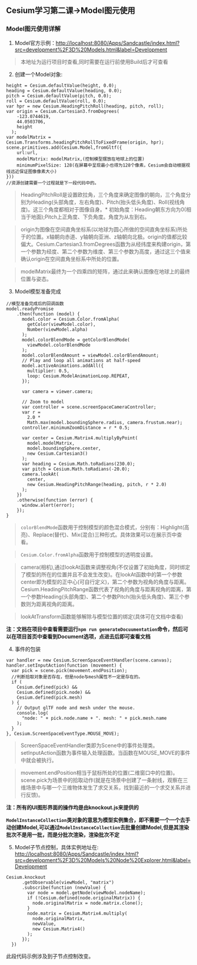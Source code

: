 ## Cesium学习第二课->Model图元使用

### Model图元使用详解
1. Model官方示例：<http://localhost:8080/Apps/Sandcastle/index.html?src=development%2F3D%20Models.html&label=Development>

> 本地址为运行项目时查看,同时需要在运行前使用Build后才可查看

2. 创建一个Model对象:
```
height = Cesium.defaultValue(height, 0.0);
heading = Cesium.defaultValue(heading, 0.0);
pitch = Cesium.defaultValue(pitch, 0.0);
roll = Cesium.defaultValue(roll, 0.0);
var hpr = new Cesium.HeadingPitchRoll(heading, pitch, roll);
var origin = Cesium.Cartesian3.fromDegrees(
    -123.0744619,
    44.0503706,
    height
  );
var modelMatrix = Cesium.Transforms.headingPitchRollToFixedFrame(origin, hpr);
scene.primitives.add(Cesium.Model,fromGltf({
    url:url,
    modelMatrix: modelMatrix,(控制模型摆放在地球上的位置)
    minimumPixelSize: 128(在屏幕中呈现最小也得为128个像素，Cesium会自动根据视线远近保证图像像素大小)
})) 
//资源创建需要一个过程就是下一段代码中的。
```
> HeadingPitchRoll是设置欧拉角，三个角度来确定图像的朝向，三个角度分别为Heading(头部角度，左右角度)、Pitch(抬头低头角度)、Roll(视线角度)。这三个角度都相对于图像自身。* 初始角度：Heading朝东方向为0(相当于地面);Pitch上正角度、下负角度。角度为从左到右。

> origin为图像在空间直角坐标系(以地球为圆心所做的空间直角坐标系)所处于的位置。x轴朝向赤道、y轴朝向亚洲、z轴朝向北极。origin的值都比较偏大。Cesium.Cartesian3.fromDegrees函数为从经纬度来构建origin，第一个参数为经度、第二个参数为维度、第三个参数为高度，通过这三个值来确认origin在空间直角坐标系中所处的位置。

> modelMatrix最终为一个四乘四的矩阵，通过此来确认图像在地球上的最终位置与姿态。

3. Model模型准备完成
```
//模型准备完成后的回调函数
model.readyPromise
    .then(function (model) {
      model.color = Cesium.Color.fromAlpha(
        getColor(viewModel.color),
        Number(viewModel.alpha)
      );
      model.colorBlendMode = getColorBlendMode(
        viewModel.colorBlendMode
      );
      model.colorBlendAmount = viewModel.colorBlendAmount;
      // Play and loop all animations at half-speed
      model.activeAnimations.addAll({
        multiplier: 0.5,
        loop: Cesium.ModelAnimationLoop.REPEAT,
      });

      var camera = viewer.camera;

      // Zoom to model
      var controller = scene.screenSpaceCameraController;
      var r =
        2.0 *
        Math.max(model.boundingSphere.radius, camera.frustum.near);
      controller.minimumZoomDistance = r * 0.5;

      var center = Cesium.Matrix4.multiplyByPoint(
        model.modelMatrix,
        model.boundingSphere.center,
        new Cesium.Cartesian3()
      );
      var heading = Cesium.Math.toRadians(230.0);
      var pitch = Cesium.Math.toRadians(-20.0);
      camera.lookAt(
        center,
        new Cesium.HeadingPitchRange(heading, pitch, r * 2.0)
      );
    })
    .otherwise(function (error) {
      window.alert(error);
    });
}
```
> ``colorBlendMode``函数用于控制模型的颜色混合模式，分别有：Highlight(高亮)、Replace(替代)、Mix(混合)三种形式。具体效果可以在展示页中查看。

> ``Cesium.Color.fromAlpha``函数用于控制模型的透明度设置。

> camera(相机),通过lookAt函数来调整视角(不仅设置了初始角度，同时绑定了模型的所在的位置并且不会发生改变)。在lookAt函数中的第一个参数center即为模型的正中心(可自行定义)，第二个参数为视角的角度与距离。Cesium.HeadingPitchRange函数代表了视角的角度与距离视角的距离，第一个参数Heading(头部角度)、第二个参数Pitch(抬头低头角度)、第三个参数则为距离视角的距离。

> lookAtTransform函数能够解除与模型位置的绑定(具体可在文档中查看)

**注：文档在项目中查看需要运行``npm run generateDocuumentation``命令，然后可以在项目首页中查看到Document选项，点进去后即可查看文档**

4. 事件的包装
```
var handler = new Cesium.ScreenSpaceEventHandler(scene.canvas);
handler.setInputAction(function (movement) {
  var pick = scene.pick(movement.endPosition);
  //判断拾取对象是否存在，但是node与mesh属性不一定是存在的。
  if (
    Cesium.defined(pick) &&
    Cesium.defined(pick.node) &&
    Cesium.defined(pick.mesh)
  ) {
    // Output glTF node and mesh under the mouse.
    console.log(
      "node: " + pick.node.name + ". mesh: " + pick.mesh.name
    );
  }
}, Cesium.ScreenSpaceEventType.MOUSE_MOVE);
```
> ScreenSpaceEventHandler类即为Scene中的事件处理类。
> setInputAction函数为事件输入处理函数。当函数在MOUSE_MOVE的事件中就会被执行。

> movement.endPosition相当于鼠标所处的位置(二维窗口中的位置)。scene.pick为场景中的拾取动作(就是在场景中创建了一条射线，观察在三维场景中与哪一个三维物体发生了求交关系，找到最近的一个求交关系并进行反馈)。

**注：所有的UI图形界面的操作均是由knockout.js来提供的**

**``ModelInstanceCollection``类对象的意思为模型实例集合，即不需要一个一个去手动创建Model,可以通过``ModelInstanceCollection``去批量创建Model,但是其渲染批次不是用一批，而是分批次渲染，渲染批次不定**

5. Model子节点控制，具体实例地址在: <http://localhost:8080/Apps/Sandcastle/index.html?src=development%2F3D%20Models%20Node%20Explorer.html&label=Development>
```
Cesium.knockout
      .getObservable(viewModel, "matrix")
      .subscribe(function (newValue) {
        var node = model.getNode(viewModel.nodeName);
        if (!Cesium.defined(node.originalMatrix)) {
          node.originalMatrix = node.matrix.clone();
        }
        node.matrix = Cesium.Matrix4.multiply(
          node.originalMatrix,
          newValue,
          new Cesium.Matrix4()
        );
      });
  })
```
此段代码示例涉及到子节点控制改变。
